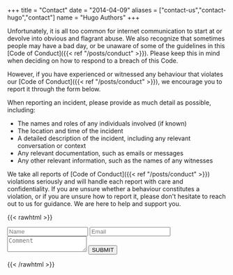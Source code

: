 +++
title = "Contact"
date = "2014-04-09"
aliases = ["contact-us","contact-hugo","contact"]
name = "Hugo Authors"
+++

Unfortunately, it is all too common for internet communication to start at or devolve into obvious and flagrant abuse. We also recognize that sometimes people may have a bad day, or be unaware of some of the guidelines in this [Code of Conduct]({{< ref "/posts/conduct" >}}). Please keep this in mind when deciding on how to respond to a breach of this Code.

However, if you have experienced or witnessed any behaviour that violates our [Code of Conduct]({{< ref "/posts/conduct" >}}), we encourage you to report it through the form below.

When reporting an incident, please provide as much detail as possible, including:

- The names and roles of any individuals involved (if known)
- The location and time of the incident
- A detailed description of the incident, including any relevant conversation or context
- Any relevant documentation, such as emails or messages
- Any other relevant information, such as the names of any witnesses

We take all reports of [Code of Conduct]({{< ref "/posts/conduct" >}}) violations seriously and will handle each report with care and confidentiality. If you are unsure whether a behaviour constitutes a violation, or if you are unsure how to report it, please don't hesitate to reach out to us for guidance. We are here to help and support you.


{{< rawhtml >}}
<form action="https://public.herotofu.com/v1/4357a250-8819-11ed-b38f-a1ed22f366b1" method="POST" target="_blank">
  <input name="name" type="text" class="feedback-input" placeholder="Name" />   
  <input name="email" type="text" class="feedback-input" placeholder="Email" />
  <textarea name="text" class="feedback-input" placeholder="Comment"></textarea>
  <input type="submit" value="SUBMIT"/>
</form>
{{< /rawhtml >}}


